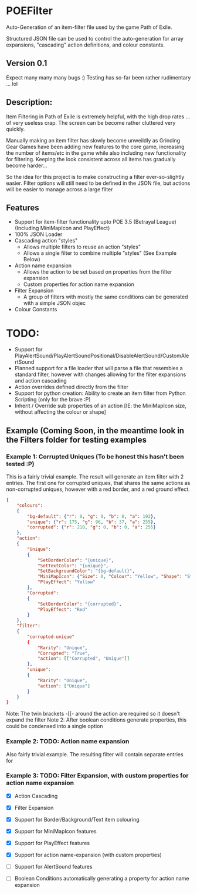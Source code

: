 # POEFilter
Auto-Generation of an item-filter file used by the game Path of Exile.

Structured JSON file can be used to control the auto-generation for array expansions,
"cascading" action definitions, and colour constants.

## Version 0.1
Expect many many many bugs :)
Testing has so-far been rather rudimentary ... lol

## Description:
Item Filtering in Path of Exile is extremely helpful, with the high drop rates ... of very useless crap. The 
screen can be become rather cluttered very quickly.

Manually making an item filter has slowly become unweildly as Grinding Gear Games have been adding new features to the core game,
increasing the number of items/etc in the game while also including new functionality for filtering.
Keeping the look consistent across all items has gradually become harder...

So the idea for this project is to make constructing a filter ever-so-slightly easier.
Filter options will still need to be defined in the JSON file, but actions will be easier to manage across a large filter

## Features
* Support for item-filter functionality upto POE 3.5 (Betrayal League)
	(Including MiniMapIcon and PlayEffect)
* 100% JSON Loader
* Cascading action "styles"
	- Allows multiple filters to reuse an action "styles"
	- Allows a single filter to combine multiple "styles" (See Example Below)
* Action name expansion
	- Allows the action to be set based on properties from the filter expansion
	- Custom properties for action name expansion
* Filter Expansion
	- A group of filters with mostly the same conditions can be generated with a simple JSON objec
* Colour Constants


# TODO:
* Support for PlayAlertSound/PlayAlertSoundPositional/DisableAlertSound/CustomAlertSound
* Planned support for a file loader that will parse a file that resembles a standard filter, however
with changes allowing for the filter expansions and action cascading
* Action overrides defined directly from the filter
* Support for python creation: Ability to create an item filter from Python Scripting (only for the brave :P)
* Inherit / Override sub properties of an action [IE: the MiniMapIcon size, without affecting the colour or shape]




## Example (Coming Soon, in the meantime look in the **Filters** folder for testing examples

### Example 1: Corrupted Uniques (To be honest this hasn't been tested :P)
This is a fairly trivial example.
The result will generate an item filter with 2 entries.
The first one for corrupted uniques, that shares the same actions as non-corrupted uniques, however with a red border, and a red ground effect.
```json
{
	"colours":
	{
		"bg-default": {"r": 0, "g": 0, "b": 0, "a": 192},
		"unique": {"r": 175, "g": 96, "b": 37, "a": 255},
		"corrupted": {"r": 210, "g": 0, "b": 0, "a": 255}
	},
	"action":
	{
		"Unique":
		{
			"SetBorderColor": "{unique}",
			"SetTextColor": "{unique}",
			"SetBackgroundColor": "{bg-default}",
			"MiniMapIcon": {"Size": 0, "Colour": "Yellow", "Shape": "Star"},
			"PlayEffect": "Yellow"
		},
		"Corrupted":
		{
			"SetBorderColor": "{corrupted}",
			"PlayEffect": "Red"
		}
	},
	"filter":
	{
		"corrupted-unique"
		{
			"Rarity": "Unique",
			"Corrupted": "True",
			"action": [["Corrupted", "Unique"]]
		},
		"unique":
		{
			"Rarity": "Unique",
			"action": ["Unique"] 
		}
	}
}
```
Note: The twin brackets -[[- around the action are required so it doesn't expand the filter
Note 2: After boolean conditions generate properties, this could be condensed into a single option

### Example 2: TODO: Action name expansion
Also fairly trivial example.
The resulting filter will contain separate entries for 


### Example 3: TODO: Filter Expansion, with custom properties for action name expansion


- [x] Action Cascading
- [x] Filter Expansion
- [x] Support for Border/Background/Text item colouring
- [x] Support for MiniMapIcon features
- [x] Support for PlayEffect features
- [x] Support for action name-expansion (with custom properties)
- [ ] Support for AlertSound features
- [ ] Boolean Conditions automatically generating a property for action name expansion 




